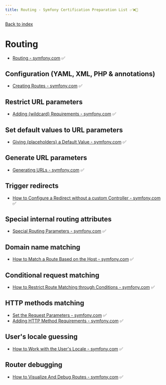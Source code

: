 ```yaml
---
title: Routing - Symfony Certification Preparation List ✅❌🌈
---
```

[Back to index](../readme.md#table-of-contents)

# Routing
- [Routing - symfony.com](https://symfony.com/doc/5.0/routing.html) ✅

## Configuration (YAML, XML, PHP & annotations)
- [Creating Routes - symfony.com](https://symfony.com/doc/5.0/routing.html#creating-routes) ✅

## Restrict URL parameters
- [Adding {wildcard} Requirements - symfony.com](https://symfony.com/doc/5.0/routing.html#adding-wildcard-requirements) ✅

## Set default values to URL parameters
- [Giving {placeholders} a Default Value - symfony.com](https://symfony.com/doc/5.0/routing.html#giving-placeholders-a-default-value) ✅

## Generate URL parameters
- [Generating URLs - symfony.com](https://symfony.com/doc/5.0/routing.html#generating-urls) ✅

## Trigger redirects
- [How to Configure a Redirect without a custom Controller - symfony.com](https://symfony.com/doc/5.0/routing/redirect_in_config.html) ✅

## Special internal routing attributes
- [Special Routing Parameters - symfony.com](https://symfony.com/doc/5.0/routing.html#special-routing-parameters) ✅

## Domain name matching
- [How to Match a Route Based on the Host - symfony.com](https://symfony.com/doc/5.0/routing/hostname_pattern.html) ✅

## Conditional request matching
- [How to Restrict Route Matching through Conditions - symfony.com](https://symfony.com/doc/5.0/routing/conditions.html) ✅

## HTTP methods matching
- [Set the Request Parameters - symfony.com](https://symfony.com/doc/5.0/components/routing.html#set-the-request-parameters) ✅
- [Adding HTTP Method Requirements - symfony.com](https://symfony.com/doc/5.0/routing/requirements.html#adding-http-method-requirements) ✅

## User's locale guessing
- [How to Work with the User's Locale - symfony.com](https://symfony.com/doc/5.0/translation/locale.html) ✅

## Router debugging
- [How to Visualize And Debug Routes - symfony.com](https://symfony.com/doc/5.0/routing/debug.html) ✅
